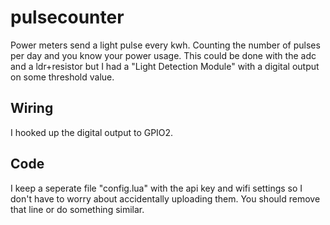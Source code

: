 # pulsecounter
Power meters send a light pulse every kwh. Counting the number of pulses per day and you know your power usage.
This could be done with the adc and a ldr+resistor but I had a "Light Detection Module" with a digital output on some threshold value.

## Wiring
I hooked up the digital output to GPIO2.

## Code
I keep a seperate file "config.lua" with the api key and wifi settings so I don't have to worry about accidentally uploading them.
You should remove that line or do something similar.

